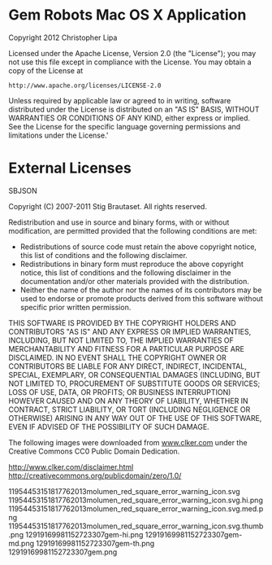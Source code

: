 Gem Robots Mac OS X Application
===============================
Copyright 2012 Christopher Lipa

Licensed under the Apache License, Version 2.0 (the "License");
you may not use this file except in compliance with the License.
You may obtain a copy of the License at

    http://www.apache.org/licenses/LICENSE-2.0

Unless required by applicable law or agreed to in writing, software
distributed under the License is distributed on an "AS IS" BASIS,
WITHOUT WARRANTIES OR CONDITIONS OF ANY KIND, either express or implied.
See the License for the specific language governing permissions and
limitations under the License.'




External Licenses
==================


SBJSON

Copyright (C) 2007-2011 Stig Brautaset. All rights reserved.

Redistribution and use in source and binary forms, with or without
modification, are permitted provided that the following conditions are met:

* Redistributions of source code must retain the above copyright notice, this
  list of conditions and the following disclaimer.
* Redistributions in binary form must reproduce the above copyright notice,
  this list of conditions and the following disclaimer in the documentation
  and/or other materials provided with the distribution.
* Neither the name of the author nor the names of its contributors may be used
  to endorse or promote products derived from this software without specific
  prior written permission.

THIS SOFTWARE IS PROVIDED BY THE COPYRIGHT HOLDERS AND CONTRIBUTORS "AS IS"
AND ANY EXPRESS OR IMPLIED WARRANTIES, INCLUDING, BUT NOT LIMITED TO, THE
IMPLIED WARRANTIES OF MERCHANTABILITY AND FITNESS FOR A PARTICULAR PURPOSE ARE
DISCLAIMED. IN NO EVENT SHALL THE COPYRIGHT OWNER OR CONTRIBUTORS BE LIABLE
FOR ANY DIRECT, INDIRECT, INCIDENTAL, SPECIAL, EXEMPLARY, OR CONSEQUENTIAL
DAMAGES (INCLUDING, BUT NOT LIMITED TO, PROCUREMENT OF SUBSTITUTE GOODS OR
SERVICES; LOSS OF USE, DATA, OR PROFITS; OR BUSINESS INTERRUPTION) HOWEVER
CAUSED AND ON ANY THEORY OF LIABILITY, WHETHER IN CONTRACT, STRICT LIABILITY,
OR TORT (INCLUDING NEGLIGENCE OR OTHERWISE) ARISING IN ANY WAY OUT OF THE USE
OF THIS SOFTWARE, EVEN IF ADVISED OF THE POSSIBILITY OF SUCH DAMAGE.




The following images were downloaded from www.clker.com under the Creative 
Commons CC0 Public Domain Dedication.


http://www.clker.com/disclaimer.html
http://creativecommons.org/publicdomain/zero/1.0/


11954453151817762013molumen_red_square_error_warning_icon.svg
11954453151817762013molumen_red_square_error_warning_icon.svg.hi.png
11954453151817762013molumen_red_square_error_warning_icon.svg.med.png
11954453151817762013molumen_red_square_error_warning_icon.svg.thumb.png
12919169981152723307gem-hi.png
12919169981152723307gem-md.png
12919169981152723307gem-th.png
12919169981152723307gem.png


